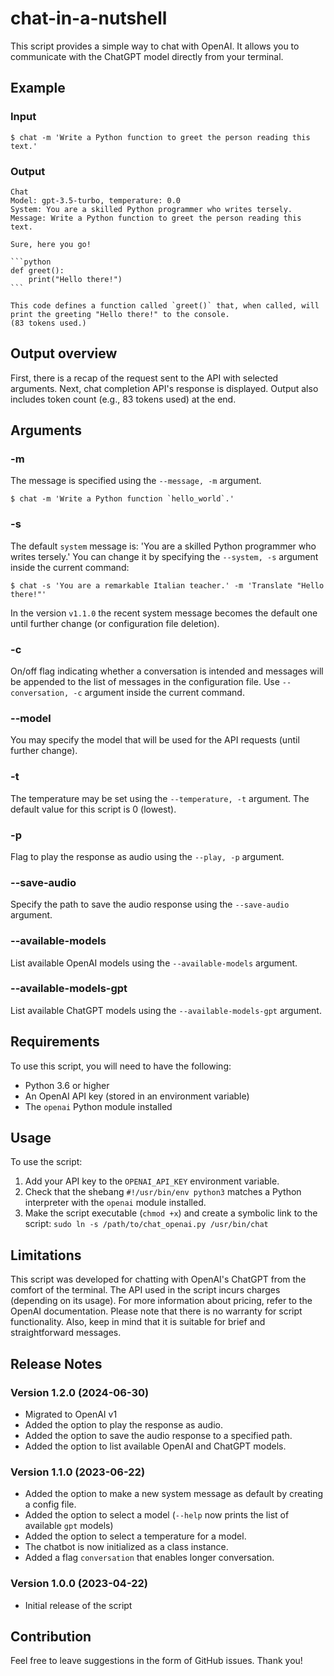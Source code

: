 # chat-in-a-nutshell

This script provides a simple way to chat with OpenAI. It allows you to communicate with the ChatGPT model directly from your terminal.

## Example 
### Input

```
$ chat -m 'Write a Python function to greet the person reading this text.'
```

### Output 
````
Chat
Model: gpt-3.5-turbo, temperature: 0.0
System: You are a skilled Python programmer who writes tersely.
Message: Write a Python function to greet the person reading this text.

Sure, here you go!

```python
def greet():
    print("Hello there!")
```

This code defines a function called `greet()` that, when called, will print the greeting "Hello there!" to the console.
(83 tokens used.)
````

## Output overview
First, there is a recap of the request sent to the API with selected arguments. Next, chat completion API's response is displayed. Output also includes token count (e.g., 83 tokens used) at the end.

## Arguments

### -m

The message is specified using the `--message, -m` argument. 
```
$ chat -m 'Write a Python function `hello_world`.'
```
### -s

The default `system` message is: 'You are a skilled Python programmer who writes tersely.' You can change it by specifying the `--system, -s` argument inside the current command:
```
$ chat -s 'You are a remarkable Italian teacher.' -m 'Translate "Hello there!"'
```
In the version `v1.1.0` the recent system message becomes the default one until further change (or configuration file deletion).

### -c

On/off flag indicating whether a conversation is intended and messages will be appended to the list of messages in the configuration file. Use `--conversation, -c` argument inside the current command.

### --model

You may specify the model that will be used for the API requests (until further change).

### -t

The temperature may be set using the `--temperature, -t` argument. The default value for this script is 0 (lowest).

### -p

Flag to play the response as audio using the `--play, -p` argument.

### --save-audio

Specify the path to save the audio response using the `--save-audio` argument.

### --available-models

List available OpenAI models using the `--available-models` argument.

### --available-models-gpt

List available ChatGPT models using the `--available-models-gpt` argument.

## Requirements

To use this script, you will need to have the following:
- Python 3.6 or higher
- An OpenAI API key (stored in an environment variable)
- The `openai` Python module installed

## Usage

To use the script:
1. Add your API key to the `OPENAI_API_KEY` environment variable.
2. Check that the shebang `#!/usr/bin/env python3` matches a Python interpreter with the `openai` module installed.
3. Make the script executable (`chmod +x`) and create a symbolic link to the script: `sudo ln -s /path/to/chat_openai.py /usr/bin/chat`


## Limitations

This script was developed for chatting with OpenAI's ChatGPT from the comfort of the terminal. The API used in the script incurs charges (depending on its usage). For more information about pricing, refer to the OpenAI documentation.
Please note that there is no warranty for script functionality. Also, keep in mind that it is suitable for brief and straightforward messages.

## Release Notes

### Version 1.2.0 (2024-06-30)
- Migrated to OpenAI v1
- Added the option to play the response as audio.
- Added the option to save the audio response to a specified path.
- Added the option to list available OpenAI and ChatGPT models.

### Version 1.1.0 (2023-06-22)

- Added the option to make a new system message as default by creating a config file.
- Added the option to select a model (`--help` now prints the list of available `gpt` models)
- Added the option to select a temperature for a model.
- The chatbot is now initialized as a class instance.
- Added a flag `conversation` that enables longer conversation.

### Version 1.0.0 (2023-04-22)

- Initial release of the script

## Contribution

Feel free to leave suggestions in the form of GitHub issues. Thank you!